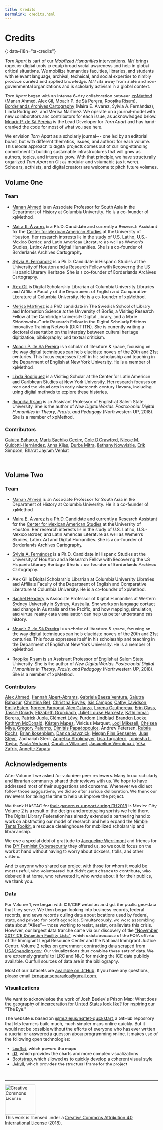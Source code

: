 ```yaml
---
title: Credits
permalink: credits.html
---
```


# Credits
{: data-i18n="ta-credits"}

*Torn Apart* is part of our *Mobilized Humanities* interventions. *MH* brings together digital tools to equip broad social awareness and help in global critical situations. We mobilize humanities faculties, libraries, and students with relevant language, archival, technical, and social expertise to nimbly produce curated and applied knowledge. *MH* sits away from state and non-governmental organizations and is scholarly activism in a global context.

*Torn Apart* began with an intense 6-day collaboration between
[xpMethod](http://xpmethod.plaintext.in) (Manan Ahmed, Alex Gil, Moacir P. de Sá Pereira, Roopika Risam), [Borderlands Archives
Cartography](https://www.bacartography.org/) (Maira E. Álvarez, Sylvia A. Fernández), Linda Rodriguez, and Merisa Martinez. We operate on a journal-model with new collaborators and contributors for each issue, as acknowledged below. [Moacir P. de Sá Pereira](http://moacir.com) is the Lead Developer for *Torn Apart* and has hand-cranked the code for most of what you see here.

We envision *Torn Apart* as a scholarly journal--- one led by an editorial board, but with different thematics, issues, and authors for each volume. This modal approach to digital projects comes out of our long-standing commitment to building sustainable infrastructures that will grow as authors, topics, and interests grow. With that principle, we have structurally organized *Torn Apart* on Git as modular and volumable (as it were). Scholars, activists, and digital creators are welcome to pitch future volumes.

## Volume One
### Team

* [Manan Ahmed](https://history.columbia.edu/faculty/manan-ahmed/) is an Associate Professor for South Asia in the Department of History at Columbia University. He is a co-founder of xpMethod.

* [Maira E. Álvarez](https://twitter.com/fronteriza956) is a Ph.D. Candidate and currently a Research Assistant for the [Center for Mexican American Studies](https://www.uh.edu/class/cmas/) at the University of Houston. Her research interests lie in the study of U.S. Latino, U.S.-Mexico Border, and Latin American Literature as well as Women’s Studies, Latinx Art and Digital Humanities. She is a co-founder of Borderlands Archives Cartography.

* [Sylvia A. Fernández](https://twitter.com/sferna109) is a Ph.D. Candidate in Hispanic Studies at the University of Houston and a Research Fellow with Recovering the US Hispanic Literary Heritage. She is a co-founder of Borderlands Archives Cartography.

* [Alex Gil](http://www.elotroalex.com) is Digital Scholarship Librarian at Columbia University Libraries and Affiliate Faculty of the Department of English and Comparative Literature at Columbia University. He is a co-founder of xpMethod.

* [Merisa Martinez](http://www.twitter.com/merisamartinez) is a PhD candidate in The Swedish School of Library and Information Science at the University of Borås, a Visiting Research Fellow at the Cambridge University Digital Library, and a Marie Skłodowska-Curie Research Fellow in the Digital Scholarly Editions Innovative Training Network (DiXiT ITN). She is currently writing a doctoral dissertation on the interplay between cultural heritage digitization, bibliography, and textual criticism.

* [Moacir P. de Sá Pereira](https://moacir.com/) is a scholar of literature & space, focusing on the way digital techniques can help elucidate novels of the 20th and 21st centuries. This focus expresses itself in his scholarship and teaching in the Department of English at New York University. He is a member of xpMethod.

* [Linda Rodriguez](https://twitter.com/LMRodriguez) is a Visiting Scholar at the Center for Latin American and Caribbean Studies at New York University. Her research focuses on race and the visual arts in early nineteenth-century Havana, including using digital methods to explore these histories.

* [Roopika Risam](http://roopikarisam.com/) is an Assistant Professor of English at Salem State University. She is the author of *New Digital Worlds: Postcolonial Digital Humanities in Theory, Praxis, and Pedagogy* (Northwestern UP, 2018). She is a member of xpMethod.

### Contributors
[Gaiutra Bahadur](https://twitter.com/gbahadur), [Maria Sachiko Cecire](https://twitter.com/mscecire), [Cole D Crawford](https://twitter.com/runcolerun),  [Nicole M. Guidotti-Hernández](https://twitter.com/DrNMGH), [Anna Kijas](https://twitter.com/anna_kijas), [Durba Mitra](https://wgs.fas.harvard.edu/people/durba-mitra), [Bethany Nowviskie](https://twitter.com/nowviskie), [Erik Simpson](https://twitter.com/ErikTheSimpson), [Bharat Jayram Venkat](https://twitter.com/bhar_venkat)

<br>

## Volume Two
### Team

* [Manan Ahmed](https://history.columbia.edu/faculty/manan-ahmed/) is an Associate Professor for South Asia in the Department of History at Columbia University. He is a co-founder of xpMethod.

* [Maira E. Álvarez](https://twitter.com/fronteriza956) is a Ph.D. Candidate and currently a Research Assistant for the [Center for Mexican American Studies](https://www.uh.edu/class/cmas/) at the University of Houston. Her research interests lie in the study of U.S. Latino, U.S.-Mexico Border, and Latin American Literature as well as Women’s Studies, Latinx Art and Digital Humanities. She is a co-founder of Borderlands Archives Cartography.

* [Sylvia A. Fernández](https://twitter.com/sferna109) is a Ph.D. Candidate in Hispanic Studies at the University of Houston and a Research Fellow with Recovering the US Hispanic Literary Heritage. She is a co-founder of Borderlands Archives Cartography.

* [Alex Gil](http://www.elotroalex.com) is Digital Scholarship Librarian at Columbia University Libraries and Affiliate Faculty of the Department of English and Comparative Literature at Columbia University. He is a co-founder of xpMethod.

* [Rachel Hendery](https://twitter.com/RHendery) is Associate Professor of Digital Humanities at Western Sydney University in Sydney, Australia. She works on language contact and change in Australia and the Pacific, and how mapping, simulation, and virtual reality data visualisation can help us better understand this history.

* [Moacir P. de Sá Pereira](https://moacir.com/) is a scholar of literature & space, focusing on the way digital techniques can help elucidate novels of the 20th and 21st centuries. This focus expresses itself in his scholarship and teaching in the Department of English at New York University. He is a member of xpMethod.

* [Roopika Risam](http://roopikarisam.com/) is an Assistant Professor of English at Salem State University. She is the author of *New Digital Worlds: Postcolonial Digital Humanities in Theory, Praxis, and Pedagogy* (Northwestern UP, 2018). She is a member of xpMethod.

### Contributors

[Alex Ahmed](https://twitter.com/WomensFormula), [Hannah
Alpert-Abrams](https://twitter.com/hralperta), [Gabriela Baeza
Ventura](https://twitter.com/gbaezaventura), [Gaiutra
Bahadur](https://twitter.com/gbahadur), [Christina
Bell](https://twitter.com/librarybell), [Christina
Boyles](https://twitter.com/clboyles), [Isis
Campos](https://twitter.com/IsisReneeCampos), [Cathy Davidson](https://twitter.com/CathyNDavidson), [Emily
Esten](https://twitter.com/sheishistoric), [Noreen
Farooqui](https://twitter.com/NoreenFarooqui), [Alex
Galarza](https://twitter.com/galarzaalex), [Lorena
Gauthereau](https://twitter.com/LGauth19), [Erin
Glass](https://twitter.com/erinroseglass), [Tassie
Gniady](https://twitter.com/tassietheg), [Elizabeth
Grumbach](https://twitter.com/EMGrumbach), [Juliet Louise
Hardesty](https://twitter.com/jlhardes), [Kathi Inman
Berens](https://twitter.com/kathiiberens), [Patrick
Juola](http://www.mathcs.duq.edu/~juola/), [Clément
Lévy](http://twitter.com/clemlevy), [Purdom
Lindblad](https://twitter.com/Purdom_L), [Brandon
Locke](https://twitter.com/brandontlocke), [Kathryn
McDonald](https://www.linkedin.com/in/smilodon-fatalis/), [Kristen
Mapes](https://twitter.com/kmapesy), Vinicius Marquet, [Jodi
Mikesell](https://twitter.com/JodiMikesell), [Chelsea
Miya](https://twitter.com/chelseamiya), [Gregory
Palermo](https://twitter.com/gregory_palermo), [Dimitris
Papadopoulos](https://twitter.com/dimaterialist), Andrew Petersen, [Rubria
Rocha](https://twitter.com/RubriaR), [Brian
Rosenblum](https://twitter.com/blros), [Danica
Savonick](https://twitter.com/DanicaSavonick), [Megan Finn
Senseney](https://twitter.com/modernmuchness), [Juan
Steyn](https://twitter.com/JuanSteyn), Zachariah Stern, [Angelika
Strohmayer](https://openlab.ncl.ac.uk/people/b20548150/), [Lisa
Tagliaferri](https://twitter.com/lisaironcutter), [Toniesha L.
Taylor](https://twitter.com/DrTonieshaT), [Paola
Verhaert](https://twitter.com/paolasinu), [Carolina
Villarroel](https://twitter.com/rayenchil), [Jacqueline
Wernimont](https://twitter.com/profwernimont), [Vika
Zafrin](https://twitter.com/veek), [Annette
Zapata](https://twitter.com/amzapata1)



## Acknowledgements

After Volume 1 we asked for volunteer peer reviewers. Many in our scholarly and librarian community shared their reviews with us. We hope to have addressed most of their suggestions and concerns. Whenever we did not follow those suggestions, we did so after serious deliberation. We thank our reviewers for taking the time to help us improve the project.

We thank HASTAC for [their generous support during DH2018](https://www.hastac.org/blogs/danicasavonick/2018/07/08/torn-apartseparados-hackathon-hastac-meet-recap) in Mexico City. Volume 2 is a result of the design and prototyping sprints we held there. The Digital Library Federation has already extended a partnering hand to work on abstracting our model of research and help expand the [Nimble Tents Toolkit](https://nimbletents.github.io/), a resource clearinghouse for mobilized scholarship and librarianship.

We owe a special debt of gratitude to [Jacqueline Wernimont](https://twitter.com/profwernimont) and friends for the [DIY Feminist Cybersecurity](https://hackblossom.org/cybersecurity/) they offered us, so we could focus on the work at hand without having to worry about doxxers, trolls, and other critters.

And to anyone who shared our project with those for whom it would be most useful, who volunteered, but didn't get a chance to contribute, who debated it at home, who retweeted it, who wrote about it for their publics, we thank you.


### Data

For Volume 1, we began with ICE/CBP websites and got the public geo-data that they serve. We then began looking into business records, federal records, and news records culling data about locations used by federal, state, and private for-profit agencies. Simultaneously, we were assembling data about "Allies"-- those working to resist, assist, or alleviate this crisis. However, our largest data tranche came via our discovery of the ["November 2017 ICE Detention Facility Lists"](https://immigrantjustice.org/staff/blog/ice-released-its-most-comprehensive-immigration-detention-data-yet), which exists because of the FOIA efforts of the Immigrant Legal Resource Center and the National Immigrant Justice Center. Volume 2 relies on government contracting data scraped from [USASpending.gov](http://usaspending.gov). Our visualizations thus combine these sets of data. We are extremely grateful to ILRC and NIJC for making the ICE data publicly available. Our full sources of data are in the bibliography.

Most of our datasets are [available on GitHub](https://github.com/xpmethod/torn-apart-open-data). If you have any questions, please email [tornapartseparados@gmail.com](mailto:tornapartseparados@gmail.com).

### Visualizations

We want to acknowledge the work of Josh Begley's [Prison Map: What does the geography of incarceration for United States look like?](http://prisonmap.com/) for inspiring our "The Eye."  

The website is based on [@muziejus/leaflet-quickstart](http://github.com/muziejus/leaflet-quickstart), a GitHub repository that lets learners build much, much simpler maps online quickly. But it would not be possible without the efforts of everyone who has ever written a tutorial or answered a question about programming online. It makes use of the following open technologies:

* [Leaflet](http://leafletjs.com), which powers the maps
* [d3](http://d3js.org), which provides the charts and more complex
visualizations
* [Bootstrap](http://getbootstrap.com), which allowed us to quickly develop a coherent visual style
* [Jekyll](http://jekyllrb.com), which provides the structural frame for the project

<br>

---
<a rel="license" href="http://creativecommons.org/licenses/by/4.0/"><img alt="Creative Commons License" style="border-width:0; width:100px " src="https://i.creativecommons.org/l/by/4.0/80x15.png" /></a><br />This work is licensed under a <a rel="license" href="http://creativecommons.org/licenses/by/4.0/">Creative Commons Attribution 4.0 International License</a> (2018).
